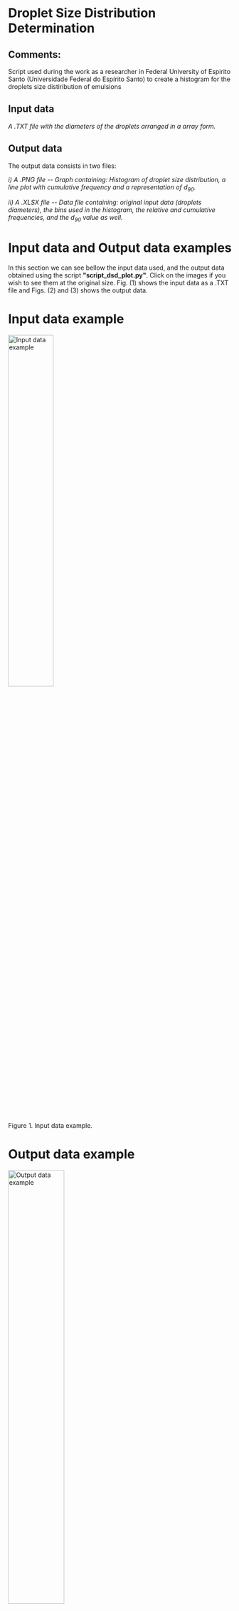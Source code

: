 # Droplet Size Distribution Determination

## Comments:
Script used during the work as a researcher in Federal University of Espirito Santo (Universidade Federal do Espírito Santo) to create a histogram for the droplets size distiribution of emulsions

## Input data
_A .TXT file with the diameters of the droplets arranged in a array form._

## Output data
The output data consists  in two files: 

_i) A .PNG file -- Graph containing: Histogram of droplet size distribution, a line plot with cumulative frequency and a representation of <html>d<sub>90</sub></html>._

_ii) A .XLSX file -- Data file containing: original input data (droplets diameters), the bins used in the histogram, the relative and cumulative frequencies, and the <html>d<sub>90</sub></html> value as well._ 

# Input data and Output data examples

In this section we can see bellow the input data used, and the output data obtained using the script **"script_dsd_plot.py"**. Click on the images if you wish to see them at the original size. Fig. (1) shows the input data as a .TXT file and Figs. (2) and (3) shows the output data.

# Input data example
<img src="https://i.ibb.co/3sWTQ2b/input-example.png" width="45%" height="45%" alt="Input data example">
<p>Figure 1. Input data example.</p>


# Output data example
<img src="https://i.ibb.co/xmJPqgK/output2-example.png" width="50%" height="50%" alt="Output data example">
<p>Figure 2. Output data example: Graph.</p>
     
<img src="https://i.ibb.co/jWr3ZYy/output1-example.png" width="50%" height="50%" alt="Output data example">
<p>Figure 3. Output data example: Data file: .XLSX.</p>

# Solution

To achieve the results shown above I used the modules: Numpy, Matplotlib and Xlsxwriter.
